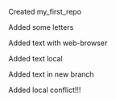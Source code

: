 Created my_first_repo

Added some letters

Added text with web-browser

Added text local

Added text in new branch

Added local conflict!!!